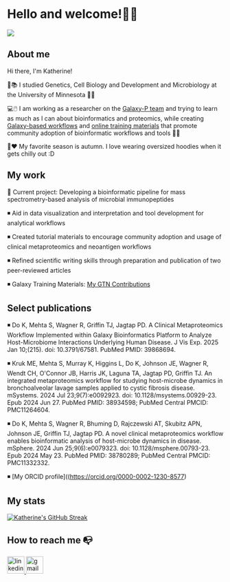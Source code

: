 <!--
**katherine-d21/katherine-d21** is a ✨ _special_ ✨ repository because its `README.md` (this file) appears on your GitHub profile.

Here are some ideas to get you started:

- 🔭 I’m currently working on ...
- 🌱 I’m currently learning ...
- 👯 I’m looking to collaborate on ...
- 🤔 I’m looking for help with ...
- 💬 Ask me about ...
- 📫 How to reach me: ...
- 😄 Pronouns: ...
- ⚡ Fun fact: ...
-->

# Hello and welcome!👋😄

![](https://github.com/saadeghi/saadeghi/blob/503f03df2be98e0915e200c6ef811f5e1a9354c3/dino.gif)

## About me

Hi there, I'm Katherine!

🎒📚 I studied Genetics, Cell Biology and Development and Microbiology at the University of Minnesota 🧬🔬

💻🖱️ I am working as a researcher on the [Galaxy-P team](https://galaxyp.org/) and trying to learn as much as I can about bioinformatics and proteomics, while creating [Galaxy-based workflows](https://galaxyproject.org/) and [online training materials](https://training.galaxyproject.org/) that promote community adoption of bioinformatic workflows and tools 🤔🦠

🍂❤️ My favorite season is autumn. I love wearing oversized hoodies when it gets chilly out :D


## My work

🌟	Current project: Developing  a bioinformatic pipeline for mass spectrometry-based analysis of microbial immunopeptides

◾ Aid in data visualization and interpretation and tool development for analytical workflows

◾ Created tutorial materials to encourage community adoption and usage of clinical metaproteomics and neoantigen workflows

◾ Refined scientific writing skills through preparation and publication of two peer-reviewed articles

◾ Galaxy Training Materials: [My GTN Contributions](https://training.galaxyproject.org/training-material/hall-of-fame/katherine-d21/)


## Select publications

◾ Do K, Mehta S, Wagner R, Griffin TJ, Jagtap PD. A Clinical Metaproteomics Workflow Implemented within Galaxy Bioinformatics Platform to Analyze Host-Microbiome Interactions Underlying Human Disease. J Vis Exp. 2025 Jan 10;(215). doi: 10.3791/67581. PubMed PMID: 39868694.

◾ Kruk ME, Mehta S, Murray K, Higgins L, Do K, Johnson JE, Wagner R, Wendt CH, O'Connor JB, Harris JK, Laguna TA, Jagtap PD, Griffin TJ. An integrated metaproteomics workflow for studying host-microbe dynamics in bronchoalveolar lavage samples applied to cystic fibrosis disease. mSystems. 2024 Jul 23;9(7):e0092923. doi: 10.1128/msystems.00929-23. Epub 2024 Jun 27. PubMed PMID: 38934598; PubMed Central PMCID: PMC11264604.

◾ Do K, Mehta S, Wagner R, Bhuming D, Rajczewski AT, Skubitz APN, Johnson JE, Griffin TJ, Jagtap PD. A novel clinical metaproteomics workflow enables bioinformatic analysis of host-microbe dynamics in disease. mSphere. 2024 Jun 25;9(6):e0079323. doi: 10.1128/msphere.00793-23. Epub 2024 May 23. PubMed PMID: 38780289; PubMed Central PMCID: PMC11332332.

◾ [My ORCID profile]((https://orcid.org/0000-0002-1230-8577)

## My stats

[![Katherine's GitHub Streak](https://streak-stats.demolab.com?user=katherine-d21&theme=dracula)](https://git.io/streak-stats)

## How to reach me 📭

<div align="left">
  <a href="https://www.linkedin.com/in/dechen-bhuming/" target="blank"> 
    <img src="https://img.shields.io/static/v1?message=LinkedIn&logo=linkedin&label=&color=0077B5&logoColor=white&labelColor=&style=for-the-badge" height="40" alt="linkedin logo"  /> </a>
  <a href="mailto:doxxx217@umn.edu, doxxx217@umn.edu?subject=Connecting!">
    <img src="https://img.shields.io/static/v1?message=Gmail&logo=gmail&label=&color=D14836&logoColor=white&labelColor=&style=for-the-badge" height="40" alt="gmail logo"  />
    </a>
</div>
